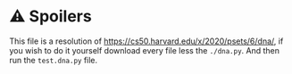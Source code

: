 # ⚠️ Spoilers
This file is a resolution of https://cs50.harvard.edu/x/2020/psets/6/dna/, if you wish to do it yourself download every file less the `./dna.py`.
And then run the `test.dna.py` file.
